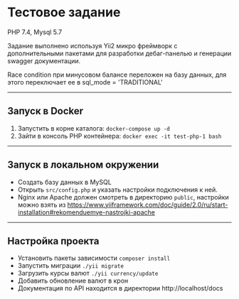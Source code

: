 Тестовое задание
================
PHP 7.4, Mysql 5.7

Задание выполнено используя Yii2 микро фреймворк c дополнительными пакетами для разработки дебаг-панелью и генерации swagger документации.

Race condition при минусовом балансе переложен на базу данных, для этого переключает ее в sql_mode = 'TRADITIONAL'

---
Запуск в Docker
---------------
1. Запустить в корне каталога: `docker-compose up -d`
2. Зайти в консоль PHP контейнера: `docker exec -it test-php-1 bash`

---
Запуск в локальном окружении
----------------------------
* Создать базу данных в MySQL
* Открыть `src/config.php` и указать настройки подключения к ней.
* Nginx или Apache должен смотреть в директорию `public`, настройки можно взять из https://www.yiiframework.com/doc/guide/2.0/ru/start-installation#rekomenduemye-nastrojki-apache 

---
Настройка проекта
-----------------
* Установить пакеты зависимости `composer install`
* Запустить миграции `./yii migrate`
* Загрузить курсы валют `./yii currency/update`
* Добавить обновление валют в крон
* Документация по API находится в директории http://localhost/docs


